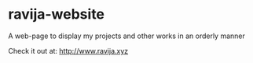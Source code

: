 # ravija-website

A web-page to display my projects and other works in an orderly manner

Check it out at: http://www.ravija.xyz
